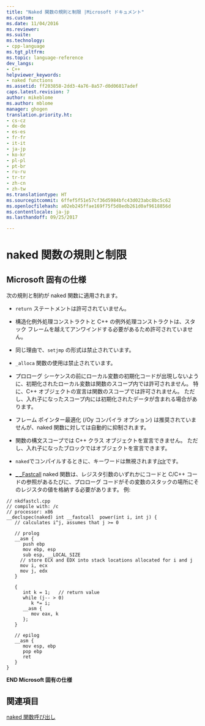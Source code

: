 ```yaml
---
title: "Naked 関数の規則と制限 |Microsoft ドキュメント"
ms.custom: 
ms.date: 11/04/2016
ms.reviewer: 
ms.suite: 
ms.technology:
- cpp-language
ms.tgt_pltfrm: 
ms.topic: language-reference
dev_langs:
- C++
helpviewer_keywords:
- naked functions
ms.assetid: ff203858-2dd3-4a76-8a57-d0d06817adef
caps.latest.revision: 7
author: mikeblome
ms.author: mblome
manager: ghogen
translation.priority.ht:
- cs-cz
- de-de
- es-es
- fr-fr
- it-it
- ja-jp
- ko-kr
- pl-pl
- pt-br
- ru-ru
- tr-tr
- zh-cn
- zh-tw
ms.translationtype: HT
ms.sourcegitcommit: 6ffef5f51e57cf36d5984bfc43d023abc8bc5c62
ms.openlocfilehash: a02eb245ffae169f75f5d8edb261d0af9618856d
ms.contentlocale: ja-jp
ms.lasthandoff: 09/25/2017

---
```

# <a name="rules-and-limitations-for-naked-functions"></a>naked 関数の規則と制限
## <a name="microsoft-specific"></a>Microsoft 固有の仕様  
 次の規則と制約が naked 関数に適用されます。  
  
-   `return` ステートメントは許可されていません。  
  
-   構造化例外処理コンストラクトと C++ の例外処理コンストラクトは、スタック フレームを越えてアンワインドする必要があるため許可されていません。  
  
-   同じ理由で、`setjmp` の形式は禁止されています。  
  
-   `_alloca` 関数の使用は禁止されています。  
  
-   プロローグ シーケンスの前にローカル変数の初期化コードが出現しないように、初期化されたローカル変数は関数のスコープ内では許可されません。 特に、C++ オブジェクトの宣言は関数のスコープでは許可されません。 ただし、入れ子になったスコープ内には初期化されたデータが含まれる場合があります。  
  
-   フレーム ポインター最適化 (/Oy コンパイラ オプション) は推奨されていませんが、naked 関数に対しては自動的に抑制されます。  
  
-   関数の構文スコープでは C++ クラス オブジェクトを宣言できません。 ただし、入れ子になったブロックではオブジェクトを宣言できます。  
  
-   `naked`でコンパイルするときに、キーワードは無視されます[/clr](../build/reference/clr-common-language-runtime-compilation.md)です。  
  
-   [_ _Fastcall](../cpp/fastcall.md) naked 関数は、レジスタ引数のいずれかにコードと C/C++ コードの参照があるたびに、プロローグ コードがその変数のスタックの場所にそのレジスタの値を格納する必要があります。 例:  
  
```  
// nkdfastcl.cpp  
// compile with: /c  
// processor: x86  
__declspec(naked) int __fastcall  power(int i, int j) {  
   // calculates i^j, assumes that j >= 0  
  
   // prolog  
   __asm {  
      push ebp  
      mov ebp, esp  
      sub esp, __LOCAL_SIZE  
     // store ECX and EDX into stack locations allocated for i and j  
     mov i, ecx  
     mov j, edx  
   }  
  
   {  
      int k = 1;   // return value  
      while (j-- > 0)   
         k *= i;  
      __asm {   
         mov eax, k   
      };  
   }  
  
   // epilog  
   __asm {  
      mov esp, ebp  
      pop ebp  
      ret  
   }  
}  
```  
  
**END Microsoft 固有の仕様**  
  
## <a name="see-also"></a>関連項目  
 [naked 関数呼び出し](../cpp/naked-function-calls.md)
